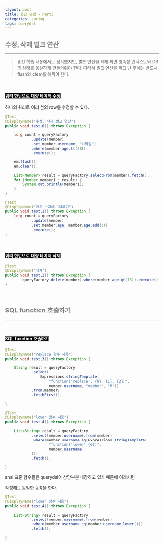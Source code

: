 ```yaml
---
layout: post
title: 중급 문법 - Part3
categories: spring
tags: querydsl
---
```


## <span style="color:gray">수정, 삭제 벌크 연산</span>

---

> 앞선 학습 내용에서도 정리했지만, 벌크 연산을 하게 되면 영속성 컨텍스트와
> DB의 상태를 동일하게 만들어줘야 한다. 따라서 벌크 연산을 하고 난 후에는
> 반드시 flush와 clear를 해줘야 한다.

<br>

#### <span style="background-color:black; color:white">쿼리 한번으로 대량 데이터 수정</span>

하나의 쿼리로 여러 건의 row를 수정할 수 있다.

```java
@Test
@DisplayName("수정, 삭제 벌크 연산")
public void test10() throws Exception {

    long count = queryFactory
            .update(member)
            .set(member.username, "비회원")
            .where(member.age.lt(28))
            .execute();

    em.flush();
    em.clear();

    List<Member> result = queryFactory.selectFrom(member).fetch();
    for (Member member1 : result) {
        System.out.println(member1);
    }
}
```

```java
@Test
@DisplayName("기존 숫자에 1더하기")
public void test11() throws Exception {
    long count = queryFactory
            .update(member)
            .set(member.age, member.age.add(1))
            .execute();
}
```

<br>

#### <span style="background-color:black; color:white">쿼리 한번으로 대량 데이터 삭제</span>

```java
@Test
@DisplayName("삭제")
public void test12() throws Exception {
        queryFactory.delete(member).where(member.age.gt(18)).execute();
}
```

<br>

## <span style="color:gray">SQL function 호출하기</span>

---


<br>

#### <span style="background-color:black; color:white">SQL function 호출하기</span>

```java
@Test
@DisplayName("replace 함수 사용")
public void test13() throws Exception {

    String result = queryFactory
            .select(
                Expressions.stringTemplate(
                    "function('replace', {0}, {1}, {2})",
                    member.username, "member", "M"))
            .from(member)
            .fetchFirst();
    
}
```

```java
@Test
@DisplayName("lower 함수 사용")
public void test14() throws Exception {

    List<String> result = queryFactory
            .select(member.username).from(member)
            .where(member.username.eq(Expressions.stringTemplate(
                    "function('lower',{0})",
                    member.username
            )))
            .fetch();

}
```

ansi 표준 함수들은 querydsl이 상당부분 내장하고 있기 때문에 아래처럼

작성해도 동일한 동작을 한다.

```java
@Test
@DisplayName("lower 함수 사용")
public void test14() throws Exception {
    
    List<String> result = queryFactory
            .select(member.username).from(member)
            .where(member.username.eq(member.username.lower()))
            .fetch();
            
}
```